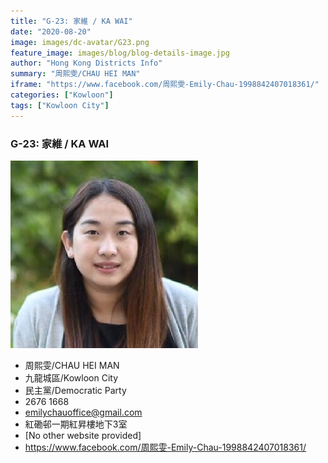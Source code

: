 ```yaml
---
title: "G-23: 家維 / KA WAI"
date: "2020-08-20"
image: images/dc-avatar/G23.png
feature_image: images/blog/blog-details-image.jpg
author: "Hong Kong Districts Info"
summary: "周熙雯/CHAU HEI MAN"
iframe: "https://www.facebook.com/周熙雯-Emily-Chau-1998842407018361/"
categories: ["Kowloon"]
tags: ["Kowloon City"]
---
```


### G-23: 家維 / KA WAI  
![](/images/dc-avatar/G23.png)  

 - 周熙雯/CHAU HEI MAN  
 - 九龍城區/Kowloon City  
 - 民主黨/Democratic Party  
 - 2676 1668  
 - emilychauoffice@gmail.com  
 - 紅磡邨一期紅昇樓地下3室  
 - [No other website provided]  
 - https://www.facebook.com/周熙雯-Emily-Chau-1998842407018361/
